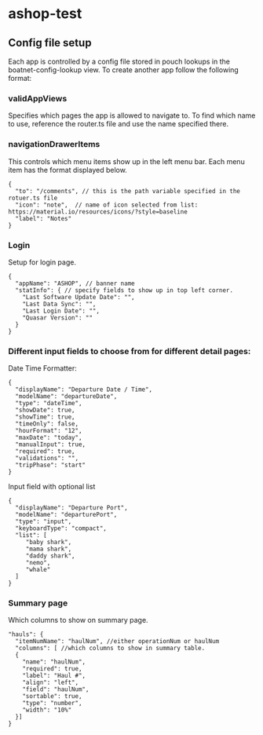 # ashop-test

## Config file setup
Each app is controlled by a config file stored in pouch lookups in the boatnet-config-lookup view. To create another app follow the following format: 

### validAppViews
Specifies which pages the app is allowed to navigate to. To find which name to use, reference the router.ts file and use the name specified there. 

### navigationDrawerItems
This controls which menu items show up in the left menu bar. Each menu item has the format displayed below.
```
{
  "to": "/comments", // this is the path variable specified in the rotuer.ts file
  "icon": "note",  // name of icon selected from list: https://material.io/resources/icons/?style=baseline
  "label": "Notes"
}
```
### Login 
Setup for login page.  
```
{
  "appName": "ASHOP", // banner name
  "statInfo": { // specify fields to show up in top left corner.
    "Last Software Update Date": "",
    "Last Data Sync": "",
    "Last Login Date": "",
    "Quasar Version": ""
  }
}
```

### Different input fields to choose from for different detail pages: 
Date Time Formatter: 
```
{
  "displayName": "Departure Date / Time",
  "modelName": "departureDate",
  "type": "dateTime",
  "showDate": true,
  "showTime": true,
  "timeOnly": false,
  "hourFormat": "12",
  "maxDate": "today",
  "manualInput": true,
  "required": true,
  "validations": "",
  "tripPhase": "start"
}
```
Input field with optional list
```
{
  "displayName": "Departure Port",
  "modelName": "departurePort",
  "type": "input",
  "keyboardType": "compact",
  "list": [
     "baby shark",
     "mama shark",
     "daddy shark",
     "nemo",
     "whale"
  ]
}
```

### Summary page
Which columns to show on summary page. 
```
"hauls": {
  "itemNumName": "haulNum", //either operationNum or haulNum
  "columns": [ //which columns to show in summary table. 
  {
    "name": "haulNum",
    "required": true,
    "label": "Haul #",
    "align": "left",
    "field": "haulNum",
    "sortable": true,
    "type": "number",
    "width": "10%"
  }]
}
```

